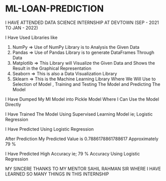 # ML-LOAN-PREDICTION 

I HAVE ATTENDED DATA SCIENCE INTERNSHIP AT DEVTOWN (SEP - 2021 TO JAN - 2022)

I Have Used Libraries like 

1. NumPy => Use of NumPy Library is to Analysis the Given Data
2. Pandas => Use of Pandas Library is to generate DataFrames Through Data
3. Matplotlib => This Library will Visualize the Given Data and Shows the Result in the Graphical Representation
4. Seaborn => This is also a Data Visualization Library
5. Sklearn => This is the Machine Learning Library Where We Will Use to Selection of Model , Training and Testing The Model and Predicting The Model

I Have Dumped My Ml Model into Pickle Model Where I Can Use the Model Directly

I Have Trained The Model Using Supervised Learning Model ie; Logistic Regression 

I Have Predicted Using Logistic Regression

After Prediction My Predicted Value is 0.7886178861788617 Approximately 79 %

I Have Predicted High Accuracy ie; 79 % Accuracy Using Logistic Regression

MY SINCERE THANKS TO MY MENTOR SAHIL RAHMAN SIR WHERE I HAVE LEARNED SO MANY THINGS IN THIS INTERNSHIP
